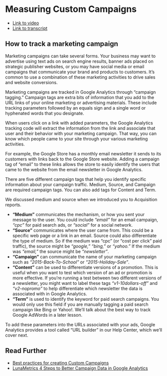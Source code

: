 # Measuring Custom Campaigns
- [Link to video](https://analytics.google.com/analytics/academy/course/6/unit/4/lesson/1)
- [Link to transcript](https://support.google.com/analytics/answer/6383005)

## How to track a marketing campaign
Marketing campaigns can take several forms. Your business may want to advertise using text ads on search engine results, banner ads placed on strategic publisher websites, or you may have social media or email campaigns that communicate your brand and products to customers. It’s common to use a combination of these marketing activities to drive sales and website conversions.

Marketing campaigns are tracked in Google Analytics through “campaign tagging.” Campaign tags are extra bits of information that you add to the URL links of your online marketing or advertising materials. These include tracking parameters followed by an equals sign and a single word or hyphenated words that you designate.

When users click on a link with added parameters, the Google Analytics tracking code will extract the information from the link and associate that user and their behavior with your marketing campaign. That way, you can know which people came to your site through your various marketing activities.

For example, the Google Store has a monthly email newsletter it sends to its customers with links back to the Google Store website. Adding a campaign tag of “email” to these links allows the store to easily identify the users that came to the website from the email newsletter in Google Analytics.

There are five different campaign tags that help you identify specific information about your campaign traffic. Medium, Source, and Campaign are required campaign tags. You can also add tags for Content and Term.

We discussed medium and source when we introduced you to Acquisition reports.

- **“Medium”** communicates the mechanism, or how you sent your message to the user. You could include *“email”* for an email campaign, *“cpc”* for paid search ads, or *“social”* for a social network.
- **“Source”** communicates where the user came from. This could be a specific web page or a link in an email. Source could also differentiate the type of medium. So if the medium was “cpc” (or “cost per click” paid traffic), the source might be *“google,”* *“bing,”* or *“yahoo.”* If the medium was *“email,”* the source might be *“newsletter”*.
- **“Campaign”** can communicate the name of your marketing campaign such as *“2015-Back-To-School”* or *“2015-Holiday-Sale”*.
- **“Content”** can be used to differentiate versions of a promotion. This is useful when you want to test which version of an ad or promotion is more effective. If you’re running a test between two different versions of a newsletter, you might want to label these tags *“v1-10dollars-off”* and *“v2-nopromo”* to help differentiate which newsletter the data is associated with in Google Analytics.
- **“Term”** is used to identify the keyword for paid search campaigns. You would only use this field if you are manually tagging a paid search campaign like Bing or Yahoo!. We’ll talk about the best way to track Google AdWords in a later lesson.

To add these parameters into the URLs associated with your ads, Google Analytics provides a tool called “URL builder” in our Help Center, which we’ll cover next.

## Read Further
- [Best practices for creating Custom Campaigns](https://support.google.com/analytics/answer/1037445?hl=en)
- [LunaMetrics 4 Steps to Better Campaign Data in Google Analytics](http://www.lunametrics.com/blog/2011/09/08/4-steps-campaign-data-google-analytics/)